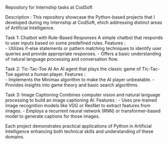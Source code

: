 Repository for Internship tasks at CodSoft

Description : 
This repository showcase the Python-based projects that I developed during my internship at CodSoft, ehich addressing distinct areas of Artificial Intelligence.

Task 1: Chatbot with Rule-Based Responses
A simple chatbot that responds to user inputs based on some predefined rules.
Features :  
          - Utilizes if-else statements or pattern matching techniques to identify user queries and provide appropriate responses.
          - Offers a basic understanding of natural language processing and conversation flow.


Task 2: Tic-Tac-Toe AI
An AI agent that plays the classic game of Tic-Tac-Toe against a human player.
Features :  
          - Implements the Minimax algorithm to make the AI player unbeatable.
          - Provides insights into game theory and basic search algorithms.


Task 3: Image Captioning
Combines computer vision and natural language processing to build an image captioning AI.
Features : 
          - Uses pre-trained image recognition models like VGG or ResNet to extract features from images.
          - Employs a recurrent neural network (RNN) or transformer-based model to generate captions for those images.


Each project demonstrates practical applications of Python in Artificial Intelligence enhancing both technical skills and understanding of these domains.


